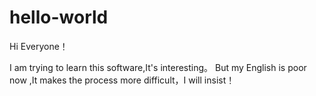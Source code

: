 # hello-world

Hi Everyone！

I am trying to learn this software,It's interesting。
But my English is poor now ,It makes the process more difficult，I will insist！
